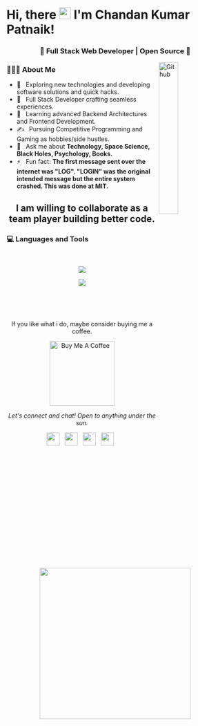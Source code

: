 ### <h1>Hi, there <img src="https://user-images.githubusercontent.com/5679180/79618120-0daffb80-80be-11ea-819e-d2b0fa904d07.gif" width="27px"> I'm Chandan Kumar Patnaik!

<h3 align="center">🚀 Full Stack Web Developer | Open Source 🚀</h3>

<img width="30%" align="right" alt="Github" src="https://user-images.githubusercontent.com/48678280/88862734-4903af80-d201-11ea-968b-9c939d88a37c.gif" />
 
 <p aling='center'>
 
 <h3> 👨🏻‍💻 About Me </h3>

- 🤔 &nbsp; Exploring new technologies and developing software solutions and quick hacks.
- 💼 &nbsp; Full Stack Developer crafting seamless experiences.
- 🌱 &nbsp; Learning advanced Backend Architectures and Frontend Development.
- ✍️ &nbsp; Pursuing Competitive Programming and Gaming as hobbies/side hustles.
- 💬 &nbsp; Ask me about **Technology, Space Science, Black Holes, Psychology, Books.**
- ⚡ &nbsp; Fun fact: **The first message sent over the internet was "LOG". "LOGIN" was the original intended message but the entire system crashed. This was done at MIT.**

 <p>
 
## <p align="center">I am willing to collaborate as a team player building better code.</p>

### <h3> 💻 Languages and Tools </h3> </br>

<!-- ![HTML5](https://img.shields.io/badge/-HTML5-000000?style=for-the-badge&logo=HTML5) -->
<p align="center">
 <img align="center" src="https://skillicons.dev/icons?i=css,js,typescript,react,nextjs,tailwind,materialui,redux,firebase,nodejs,express,mongodb,postgresql" >
</p>
<p align="center">
 <img align="center" src="https://skillicons.dev/icons?i=prisma,postman,aws,docker,npm,yarn,bash,git,github,linux,visualstudio" >
</p>
</br></br></br>

<p align="center" target="_blank">If you like what i do, maybe consider buying me a coffee. </p>
<p  align="center" >
<a href="https://www.buymeacoffee.com/chandanpatnaik" target="_blank" target="_blank"><img src="https://cdn.buymeacoffee.com/buttons/v2/default-red.png" alt="Buy Me A Coffee" width="150" ></a><p/>
<p align="center">
  <i>Let's connect and chat! Open to anything under the sun.</i>

  <p align="center">
    <a href="https://www.linkedin.com/in/chandan-patnaik/" alt="Linkedin"><img src="https://skillicons.dev/icons?i=linkedin"  height="30" width="30"></a>&nbsp;&nbsp;
  <a href="https://www.facebook.com/chandankumar.patnaik.12/" alt="Facebook"><img src="https://camo.githubusercontent.com/8f245234577766478eaf3ee72b0615e99bb9ef3eaa56e1c37f75692811181d5c/68747470733a2f2f6564656e742e6769746875622e696f2f537570657254696e7949636f6e732f696d616765732f7376672f66616365626f6f6b2e737667" height="30" width="30"></a>&nbsp;&nbsp;
  <a href="https://www.instagram.com/_rudra_patnaik/" alt="Facebook"><img src="https://skillicons.dev/icons?i=instagram" height="30" width="30"></a>&nbsp;&nbsp;
    <a href="mailto:chandanpatnaik81@gmail.com" alt="Contact me"><img src="https://camo.githubusercontent.com/4a3dd8d10a27c272fd04b2ce8ed1a130606f95ea6a76b5e19ce8b642faa18c27/68747470733a2f2f6564656e742e6769746875622e696f2f537570657254696e7949636f6e732f696d616765732f7376672f676d61696c2e737667" height="30" width="30"></a>&nbsp;&nbsp;
  </p>
<p align='center'> <img aling='right' src="https://media0.giphy.com/media/RbDKaczqWovIugyJmW/giphy.gif?cid=790b76119964146e5c07f06f065563bbae75d60b9831fc1c&rid=giphy.gif&ct=g" width="350" /> </p>

